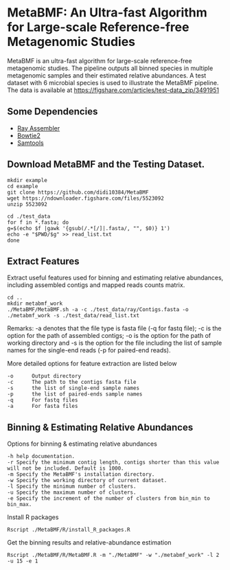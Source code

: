 # MetaBMF: An Ultra-fast Algorithm for Large-scale Reference-free Metagenomic Studies

MetaBMF is an ultra-fast algorithm for large-scale reference-free metagenomic studies. The pipeline outputs all binned species in multiple metagenomic samples and their estimated relative abundances.  A test dataset with 6 microbial species is used to illustrate the MetaBMF pipeline. The data is available at https://figshare.com/articles/test-data_zip/3491951

## Some Dependencies

* [Ray Assembler](http://denovoassembler.sourceforge.net/)
* [Bowtie2](http://bowtie-bio.sourceforge.net/bowtie2/index.shtml)
* [Samtools](http://www.htslib.org/)

## Download MetaBMF and the Testing Dataset.
```
mkdir example
cd example
git clone https://github.com/didi10384/MetaBMF
wget https://ndownloader.figshare.com/files/5523092
unzip 5523092

cd ./test_data
for f in *.fasta; do
g=$(echo $f |gawk '{gsub(/.*[/]|.fasta/, "", $0)} 1')
echo -e "$PWD/$g" >> read_list.txt
done

```
## Extract Features

Extract useful features used for binning and estimating relative abundances, including assembled contigs and mapped reads counts matrix.

```
cd ..
mkdir metabmf_work
./MetaBMF/MetaBMF.sh -a -c ./test_data/ray/Contigs.fasta -o ./metabmf_work -s ./test_data/read_list.txt

```
Remarks:
-a denotes that the file type is fasta file (-q for fastq file); -c is the option for the path of assembled contigs; -o is the option for the path of working directory and -s is the option for the file including the list of sample names for the single-end reads (-p for paired-end reads).

More detailed options for feature extraction are listed below

```
-o      Output directory
-c      The path to the contigs fasta file
-s      the list of single-end sample names
-p      the list of paired-ends sample names
-q      For fastq files
-a      For fasta files

```
## Binning & Estimating Relative Abundances

Options for binning & estimating relative abundances
```
-h help documentation.
-r Specify the minimum contig length, contigs shorter than this value will not be included. Default is 1000.
-m Specify the MetaBMF's installation directory.
-w Specify the working directory of current dataset.
-l Specify the minimum number of clusters.
-u Specify the maximum number of clusters.
-e Specify the increment of the number of clusters from bin_min to bin_max.

```
Install R packages
```
Rscript ./MetaBMF/R/install_R_packages.R
```
Get the binning results and relative-abundance estimation

```
Rscript ./MetaBMF/R/MetaBMF.R -m "./MetaBMF" -w "./metabmf_work" -l 2 -u 15 -e 1
```

